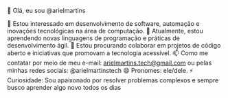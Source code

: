 👋 Olá, eu sou @arielmartins

👀 Estou interessado em desenvolvimento de software, automação e inovações tecnológicas na área de computação.
🌱 Atualmente, estou aprendendo novas linguagens de programação e práticas de desenvolvimento ágil.
💞️ Estou procurando colaborar em projetos de código aberto e iniciativas que promovam a tecnologia acessível.
📫 Como me contatar por meio de meu e-mail: arielmartins.tech@gmail.com ou pelas minhas redes sociais: @arielmartinstech
😄 Pronomes: ele/dele.
⚡ Curiosidade: Sou apaixonado por resolver problemas complexos e sempre busco aprender algo novo todos os dias

